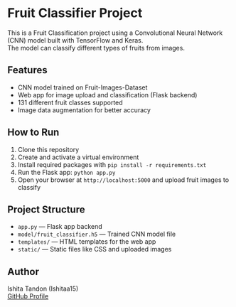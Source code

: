 # Fruit Classifier Project

This is a Fruit Classification project using a Convolutional Neural Network (CNN) model built with TensorFlow and Keras.  
The model can classify different types of fruits from images.

## Features

- CNN model trained on Fruit-Images-Dataset
- Web app for image upload and classification (Flask backend)
- 131 different fruit classes supported
- Image data augmentation for better accuracy

## How to Run

1. Clone this repository  
2. Create and activate a virtual environment  
3. Install required packages with `pip install -r requirements.txt`  
4. Run the Flask app: `python app.py`  
5. Open your browser at `http://localhost:5000` and upload fruit images to classify

## Project Structure

- `app.py` — Flask app backend  
- `model/fruit_classifier.h5` — Trained CNN model file  
- `templates/` — HTML templates for the web app  
- `static/` — Static files like CSS and uploaded images

## Author

Ishita Tandon (Ishitaa15)  
[GitHub Profile](https://github.com/Ishitaa15)

